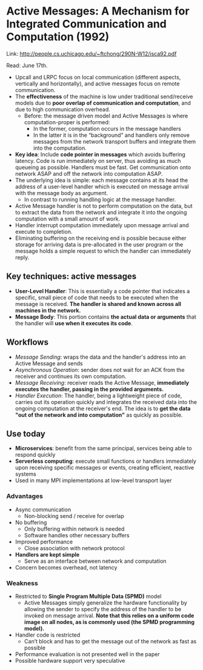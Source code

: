 # Active Messages: A Mechanism for Integrated Communication and Computation (1992)

Link: http://people.cs.uchicago.edu/~ftchong/290N-W12/isca92.pdf

Read: June 17th.

* Upcall and LRPC focus on local communication (different aspects, vertically and horizontally), and active messages focus on remote communication.
* The **effectiveness** of the machine is low under traditional send/receive models due to **poor overlap of communication and computation**, and due to high communication overhead.
  * Before: the message driven model and Active Messages is where computation-proper is performed: 
    * In the former, computation occurs in the message handlers 
    * In the latter it is in the “background” and handlers only remove messages from the network transport buffers and integrate them into the computation.
* **Key idea**: Include **code pointer in messages** which avoids buffering latency. Code is run immediately on server, thus avoiding as much queueing as possible. Handlers must be fast. Get communication onto network ASAP and off the network into computation ASAP.
* The underlying idea is simple: each message contains at its head the address of a user-level handler which is executed on message arrival with the message body as argument.
  * In contrast to running handling logic at the message handler. 
* Active Message handler is not to perform computation on the data, but to extract the data from the network and integrate it into the ongoing computation with a small amount of work. 
* Handler interrupt computation immediately upon message arrival and execute to completion. 
* Eliminating buffering on the receiving end is possible because either storage for arriving data is pre-allocated in the user program or the message holds a simple request to which the handler can immediately reply.

## Key techniques: active messages

* **User-Level Handler**: This is essentially a code pointer that indicates a specific, small piece of code that needs to be executed when the message is received. **The handler is shared and known across all machines in the network.**
* **Message Body**: This portion contains **the actual data or arguments** that the handler will **use when it executes its code**.

## Workflows

* _Message Sending_: wraps the data and the handler's address into an Active Message and sends
* _Asynchronous Operation_: sender does not wait for an ACK from the receiver and continues its own computation.
* _Message Receiving_: receiver reads the Active Message, **immediately executes the handler, passing in the provided arguments.**
* _Handler Execution_: The handler, being a lightweight piece of code, carries out its operation quickly and integrates the received data into the ongoing computation at the receiver's end. The idea is to **get the data "out of the network and into computation"** as quickly as possible.

## Use today

* **Microservices**: benefit from the same principal, services being able to respond quickly
* **Serverless computing**: execute small functions or handlers immediately upon receiving specific messages or events, creating efficient, reactive systems
* Used in many MPI implementations at low-level transport layer

### Advantages

* Async communication
  * Non-blocking send / receive for overlap
* No buffering
  * Only buffering within network is needed
  * Software handles other necessary buffers
* Improved performance
  * Close association with network protocol
* **Handlers are kept simple**
  * Serve as an interface between network and computation
* Concern becomes overhead, not latency

### Weakness

* Restricted to **Single Program Multiple Data (SPMD)** model
  * Active Messages simply generalize the hardware functionality by allowing the sender to specify the address of the handler to be invoked on message arrival. **Note that this relies on a uniform code image on all nodes, as is commonly used (the SPMD programming model).**
* Handler code is restricted
  * Can’t block and has to get the message out of the network as fast as possible
* Performance evaluation is not presented well in the paper
* Possible hardware support very speculative

